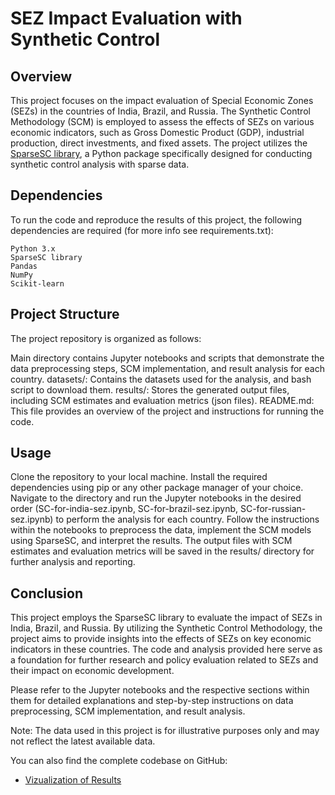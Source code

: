 # SEZ Impact Evaluation with Synthetic Control
## Overview

This project focuses on the impact evaluation of Special Economic Zones (SEZs) in the countries of India, Brazil, and Russia. The Synthetic Control Methodology (SCM) is employed to assess the effects of SEZs on various economic indicators, such as Gross Domestic Product (GDP), industrial production, direct investments, and fixed assets. The project utilizes the [SparseSC library](https://github.com/microsoft/SparseSC), a Python package specifically designed for conducting synthetic control analysis with sparse data.

## Dependencies

To run the code and reproduce the results of this project, the following dependencies are required (for more info see requirements.txt):

    Python 3.x
    SparseSC library
    Pandas
    NumPy
    Scikit-learn

## Project Structure

The project repository is organized as follows:

Main directory contains Jupyter notebooks and scripts that demonstrate the data preprocessing steps, SCM implementation, and result analysis for each country.
datasets/: Contains the datasets used for the analysis, and bash script to download them.
results/: Stores the generated output files, including SCM estimates and evaluation metrics (json files).
README.md: This file provides an overview of the project and instructions for running the code.

## Usage

Clone the repository to your local machine.
Install the required dependencies using pip or any other package manager of your choice.
Navigate to the directory and run the Jupyter notebooks in the desired order (SC-for-india-sez.ipynb, SC-for-brazil-sez.ipynb, SC-for-russian-sez.ipynb) to perform the analysis for each country.
Follow the instructions within the notebooks to preprocess the data, implement the SCM models using SparseSC, and interpret the results.
The output files with SCM estimates and evaluation metrics will be saved in the results/ directory for further analysis and reporting.

## Conclusion

This project employs the SparseSC library to evaluate the impact of SEZs in India, Brazil, and Russia. By utilizing the Synthetic Control Methodology, the project aims to provide insights into the effects of SEZs on key economic indicators in these countries. The code and analysis provided here serve as a foundation for further research and policy evaluation related to SEZs and their impact on economic development.

Please refer to the Jupyter notebooks and the respective sections within them for detailed explanations and step-by-step instructions on data preprocessing, SCM implementation, and result analysis.

Note: The data used in this project is for illustrative purposes only and may not reflect the latest available data.


You can also find the complete codebase on GitHub:
- [Vizualization of Results](https://github.com/IgorGorin00/research_sc_viz)
